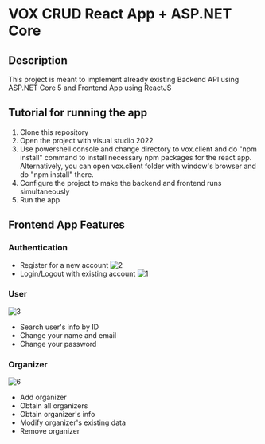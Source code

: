# VOX CRUD React App + ASP.NET Core

## Description
This project is meant to implement already existing Backend API using ASP.NET Core 5 and Frontend App using ReactJS

## Tutorial for running the app
1. Clone this repository
2. Open the project with visual studio 2022
3. Use powershell console and change directory to vox.client and do "npm install" command to install necessary npm packages for the react app. Alternatively, you can open vox.client folder with window's browser and do "npm install" there.
4. Configure the project to make the backend and frontend runs simultaneously
5. Run the app

## Frontend App Features

### Authentication
- Register for a new account
  ![2](https://github.com/SatrioKamaludin/vox/assets/8587427/47b0e9fc-1dc3-4763-8d5c-619f43bcb382)
- Login/Logout with existing account
  ![1](https://github.com/SatrioKamaludin/vox/assets/8587427/a38cd6dc-9473-407b-8bbd-f6dbeca0cdf3)

### User
![3](https://github.com/SatrioKamaludin/vox/assets/8587427/f5a40b12-6a5d-4119-89c2-2aa40a97abc5)
- Search user's info by ID
- Change your name and email
- Change your password

### Organizer
![6](https://github.com/SatrioKamaludin/vox/assets/8587427/52ad4980-bd0d-4730-b262-8062e18a484e)
- Add organizer
- Obtain all organizers
- Obtain organizer's info
- Modify organizer's existing data
- Remove organizer
